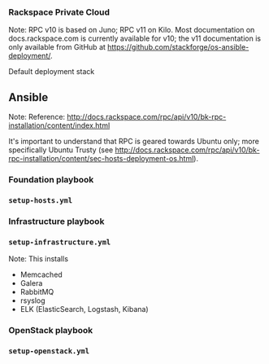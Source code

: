 <!-- .slide: data-background-image="images/rackspace-logo.svg" data-background-size="contain" -->
### Rackspace Private Cloud <!-- .element class="fragment" -->
Note: RPC v10 is based on Juno; RPC v11 on Kilo. Most documentation on
docs.rackspace.com is currently available for v10; the v11
documentation is only available from GitHub at
https://github.com/stackforge/os-ansible-deployment/.


Default deployment stack
## Ansible
Note: Reference: http://docs.rackspace.com/rpc/api/v10/bk-rpc-installation/content/index.html

It's important to understand that RPC is geared towards Ubuntu only;
more specifically Ubuntu Trusty (see
http://docs.rackspace.com/rpc/api/v10/bk-rpc-installation/content/sec-hosts-deployment-os.html).


### Foundation playbook
### `setup-hosts.yml`


### Infrastructure playbook
### `setup-infrastructure.yml`
Note: This installs
- Memcached
- Galera
- RabbitMQ
- rsyslog
- ELK (ElasticSearch, Logstash, Kibana)


### OpenStack playbook
### `setup-openstack.yml`
